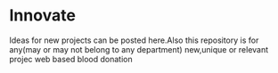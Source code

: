 # Innovate
Ideas for new projects can be posted here.Also this repository is for any(may or may not belong to any department) new,unique or relevant projec
web based blood donation
